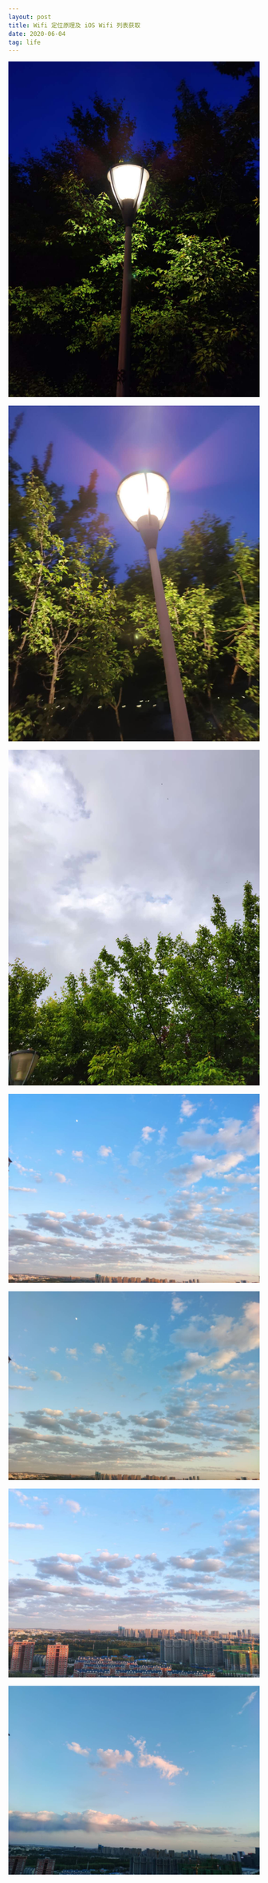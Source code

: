 ```yaml
---
layout: post
title: Wifi 定位原理及 iOS Wifi 列表获取
date: 2020-06-04
tag: life
---
```









![](/images/posts/20200604/01.png)



![](/images/posts/20200604/02.png)



![](/images/posts/20200604/03.png)



![](/images/posts/20200604/04.png)



![](/images/posts/20200604/05.png)



![](/images/posts/20200604/06.png)



![](/images/posts/20200604/07.png)





